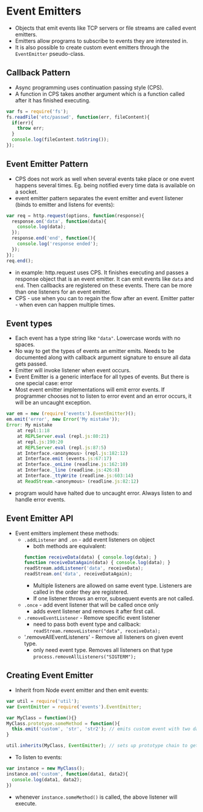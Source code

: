 # Event Emitters

* Objects that emit events like TCP servers or file streams are called event emitters.
* Emitters allow programs to subscribe to events they are interested in.
* It is also possible to create custom event emitters through the `EventEmitter` pseudo-class.

## Callback Pattern
* Async programming uses continuation passing style (CPS).
* A function in CPS takes another argument which is a function called after it has finished executing.
```javascript
var fs = require('fs');
fs.readFile('etc/passwd', function(err, fileContent){
  if(err){
    throw err;
  }
  console.log(fileContent.toString());
});
```
## Event Emitter Pattern
* CPS does not work as well when several events take place or one event happens several times. Eg. being notified every time data is available on a socket.
* event emitter pattern separates the event emitter and event listener (binds to emitter and listens for events):
```javascript
var req = http.request(options, function(response){
  response.on('data', function(data){
    console.log(data);
  });
  response.end('end', function(){
    console.log('response ended');
  });
});
req.end();
```
* in example: http.request uses CPS. It finishes executing and passes a response object that is an event emitter. It can emit events like `data` and `end`. Then callbacks are registered on these events. There can be more than one listeners for an event emitter.
* CPS - use when you can to regain the flow after an event. Emitter patter - when even can happen multiple times.

## Event types
* Each event has a type string like `"data"`. Lowercase words with no spaces.
* No way to get the types of events an emitter emits. Needs to be documented along with callback argument signature to ensure all data gets passed.
* Emitter will invoke listener when event occurs.
* Event Emitter is a generic interface for all types of events. But there is one special case: error
* Most event emitter implementations will emit error events. If programmer chooses not to listen to error event and an error occurs, it will be an uncaught exception.
```javascript
var em = new (require('events').EventEmitter)();
em.emit('error', new Error('My mistake'));
Error: My mistake
    at repl:1:18
    at REPLServer.eval (repl.js:80:21)
    at repl.js:190:20
    at REPLServer.eval (repl.js:87:5)
    at Interface.<anonymous> (repl.js:182:12)
    at Interface.emit (events.js:67:17)
    at Interface._onLine (readline.js:162:10)
    at Interface._line (readline.js:426:8)
    at Interface._ttyWrite (readline.js:603:14)
    at ReadStream.<anonymous> (readline.js:82:12)
```
* program would have halted due to uncaught error. Always listen to and handle error events.

## Event Emitter API
* Event emitters implement these methods:
  * `.addListener` and `.on` - add event listeners on object
    * both methods are equivalent:
    ```javascript
    function receiveData(data) { console.log(data); }
    function receiveDataAgain(data) { console.log(data); }
    readStream.addListener('data', receiveData);
    readStream.on('data', receiveDataAgain);
    ```
    * Multiple listeners are allowed on same event type. Listeners are called in the order they are registered.
    * If one listener throws an error, subsequent events are not called.
  * `.once` - add event listener that will be called once only
    * adds event listener and removes it after first call.
  * `.removeEventListener` - Remove specific event listener
    * need to pass both event type and callback: `readStream.removeListener("data", receiveData);`
  * '.removeAllEventListeners' - Remove all listeners on given event type.
    * only need event type. Removes all listeners on that type `process.removeAllListeners("SIGTERM");`
    
## Creating Event Emitter
* Inherit from Node event emitter and then emit events:
```javascript
var util = require('util');
var EventEmitter = require('events').EventEmitter;

var MyClass = function(){}
MyClass.prototype.someMethod = function(){
  this.emit('custom', 'str', 'str2'); // emits custom event with two data objects
}

util.inherits(MyClass, EventEmitter); // sets up prototype chain to get EventEmitter methods on instances of MyClass
```
* To listen to events:
```javascript
var instance = new MyClass();
instance.on('custom', function(data1, data2){
  console.log(data1, data2);
})
```
* whenever `instance.someMethod()` is called, the above listener will execute.
